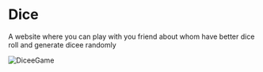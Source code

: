 # Dice
A website where you can play with you friend about whom have better dice roll and generate dicee randomly

![DiceeGame](https://user-images.githubusercontent.com/59884347/93811059-c71c8980-fc79-11ea-8c59-64923eb5f12d.gif)
